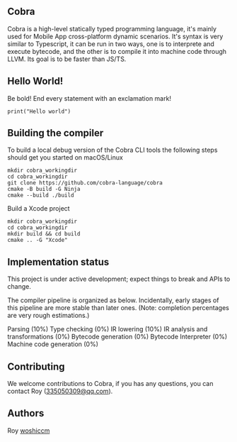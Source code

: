 ## Cobra

Cobra is a high-level statically typed programming language, it's mainly used for Mobile App cross-platform dynamic scenarios. It's syntax is very similar to Typescript, it can be run in two ways, one is to interprete and execute bytecode, and the other is to compile it into machine code through LLVM. Its goal is to be faster than JS/TS.



## Hello World!

Be bold! End every statement with an exclamation mark!

```
print("Hello world")
```

## Building the compiler
To build a local debug version of the Cobra CLI tools the following steps should get you started on macOS/Linux

```
mkdir cobra_workingdir
cd cobra_workingdir
git clone https://github.com/cobra-language/cobra
cmake -B build -G Ninja
cmake --build ./build
```

Build a Xcode project

```
mkdir cobra_workingdir
cd cobra_workingdir
mkdir build && cd build
cmake .. -G "Xcode"
```

## Implementation status

This project is under active development; expect things to break and APIs to change.

The compiler pipeline is organized as below. Incidentally, early stages of this pipeline are more stable than later ones. (Note: completion percentages are very rough estimations.)

Parsing (10%)
Type checking (0%)
IR lowering (10%)
IR analysis and transformations (0%)
Bytecode generation (0%)
Bytecode Interpreter (0%)
Machine code generation (0%)

## Contributing
We welcome contributions to Cobra, if you has any questions, you can contact Roy (335050309@qq.com).
 
## Authors
Roy [woshiccm](https://github.com/woshiccm)

